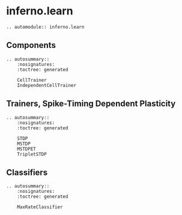 # inferno.learn

```{eval-rst}
.. automodule:: inferno.learn
```

## Components
```{eval-rst}
.. autosummary::
    :nosignatures:
    :toctree: generated

    CellTrainer
    IndependentCellTrainer
```

## Trainers, Spike-Timing Dependent Plasticity
```{eval-rst}
.. autosummary::
    :nosignatures:
    :toctree: generated

    STDP
    MSTDP
    MSTDPET
    TripletSTDP
```

## Classifiers
```{eval-rst}
.. autosummary::
    :nosignatures:
    :toctree: generated

    MaxRateClassifier
```